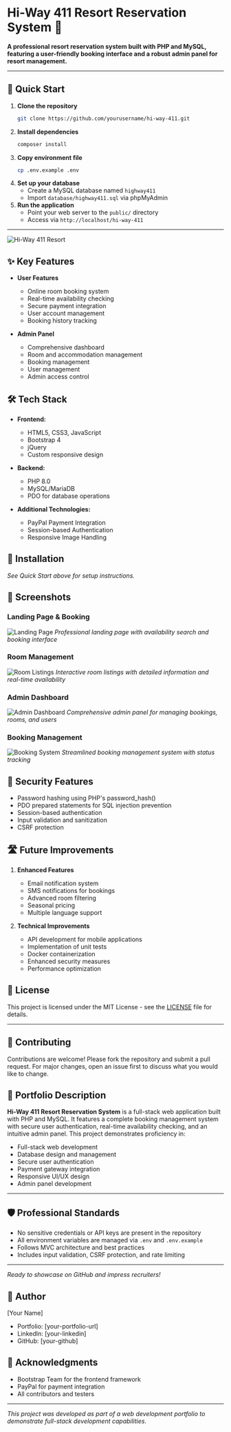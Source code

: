 # Hi-Way 411 Resort Reservation System 🏨

**A professional resort reservation system built with PHP and MySQL, featuring a user-friendly booking interface and a robust admin panel for resort management.**

---

## 🚀 Quick Start

1. **Clone the repository**
   ```bash
   git clone https://github.com/yourusername/hi-way-411.git
   ```
2. **Install dependencies**
   ```bash
   composer install
   ```
3. **Copy environment file**
   ```bash
   cp .env.example .env
   ```
4. **Set up your database**
   - Create a MySQL database named `highway411`
   - Import `database/highway411.sql` via phpMyAdmin
5. **Run the application**
   - Point your web server to the `public/` directory
   - Access via `http://localhost/hi-way-411`

---

![Hi-Way 411 Resort](images/Capture1.PNG)

## ✨ Key Features

- **User Features**

  - Online room booking system
  - Real-time availability checking
  - Secure payment integration
  - User account management
  - Booking history tracking

- **Admin Panel**
  - Comprehensive dashboard
  - Room and accommodation management
  - Booking management
  - User management
  - Admin access control

## 🛠️ Tech Stack

- **Frontend:**

  - HTML5, CSS3, JavaScript
  - Bootstrap 4
  - jQuery
  - Custom responsive design

- **Backend:**

  - PHP 8.0
  - MySQL/MariaDB
  - PDO for database operations

- **Additional Technologies:**
  - PayPal Payment Integration
  - Session-based Authentication
  - Responsive Image Handling

## 🚀 Installation

_See Quick Start above for setup instructions._

## 📸 Screenshots

### Landing Page & Booking

![Landing Page](docs/screenshots/landing-page.png)
_Professional landing page with availability search and booking interface_

### Room Management

![Room Listings](docs/screenshots/room-listings.png)
_Interactive room listings with detailed information and real-time availability_

### Admin Dashboard

![Admin Dashboard](docs/screenshots/sevices-dashboard.png)
_Comprehensive admin panel for managing bookings, rooms, and users_

### Booking Management

![Booking System](docs/screenshots/booking-system.png)
_Streamlined booking management system with status tracking_

## 🔐 Security Features

- Password hashing using PHP's password_hash()
- PDO prepared statements for SQL injection prevention
- Session-based authentication
- Input validation and sanitization
- CSRF protection

## 🛣️ Future Improvements

1. **Enhanced Features**

   - Email notification system
   - SMS notifications for bookings
   - Advanced room filtering
   - Seasonal pricing
   - Multiple language support

2. **Technical Improvements**
   - API development for mobile applications
   - Implementation of unit tests
   - Docker containerization
   - Enhanced security measures
   - Performance optimization

## 📄 License

This project is licensed under the MIT License - see the [LICENSE](LICENSE) file for details.

---

## 🤝 Contributing

Contributions are welcome! Please fork the repository and submit a pull request. For major changes, open an issue first to discuss what you would like to change.

## 📢 Portfolio Description

**Hi-Way 411 Resort Reservation System** is a full-stack web application built with PHP and MySQL. It features a complete booking management system with secure user authentication, real-time availability checking, and an intuitive admin panel. This project demonstrates proficiency in:

- Full-stack web development
- Database design and management
- Secure user authentication
- Payment gateway integration
- Responsive UI/UX design
- Admin panel development

---

## 🛡️ Professional Standards

- No sensitive credentials or API keys are present in the repository
- All environment variables are managed via `.env` and `.env.example`
- Follows MVC architecture and best practices
- Includes input validation, CSRF protection, and rate limiting

---

_Ready to showcase on GitHub and impress recruiters!_

## 👤 Author

[Your Name]

- Portfolio: [your-portfolio-url]
- LinkedIn: [your-linkedin]
- GitHub: [your-github]

## 🙏 Acknowledgments

- Bootstrap Team for the frontend framework
- PayPal for payment integration
- All contributors and testers

---

_This project was developed as part of a web development portfolio to demonstrate full-stack development capabilities._
